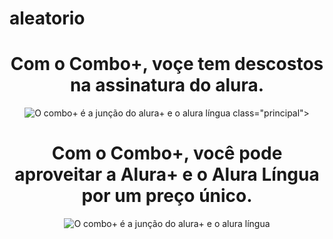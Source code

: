 # aleatorio
<header>
  <body>
      <h1>Com o Combo+, voçe tem descostos na assinatura do alura.</h1>
    <img src="img/Combo.png" alt="O combo+ é a junção do alura+ e o alura língua"
      <section>
    class="principal">
        <h1>Com o Combo+, você pode aproveitar a Alura+ e o Alura Língua por um preço único.</h1>
        <img src="img/Combo.png" alt="O combo+ é a junção do alura+ e o alura língua">
</section>
  </body>
</header>
